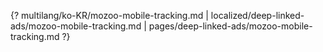{? multilang/ko-KR/mozoo-mobile-tracking.md | localized/deep-linked-ads/mozoo-mobile-tracking.md | pages/deep-linked-ads/mozoo-mobile-tracking.md ?}
